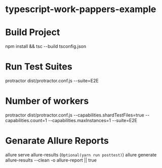 # typescript-work-pappers-example


# Build Project
npm install && tsc --build tsconfig.json

# Run Test Suites
protractor dist/protractor.conf.js --suite=E2E

# Number of workers
protractor dist/protractor.conf.js --capabilities.shardTestFiles=true  --capabilities.count=1 --capabilities.maxInstances=1 --suite=E2E

# Genarate Allure Reports
allure serve allure-results (`Optional(yarn run posttest)`)
allure generate allure-results --clean -o allure-report || true